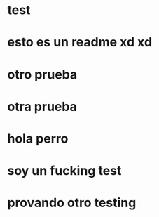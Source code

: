 # test
# esto es un readme xd xd
# otro prueba
# otra prueba
# hola perro 

# soy un fucking test

# provando otro testing